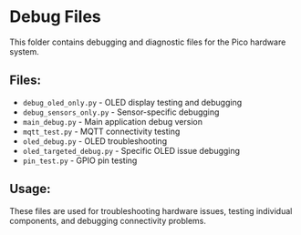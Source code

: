 # Debug Files

This folder contains debugging and diagnostic files for the Pico hardware system.

## Files:
- `debug_oled_only.py` - OLED display testing and debugging
- `debug_sensors_only.py` - Sensor-specific debugging
- `main_debug.py` - Main application debug version
- `mqtt_test.py` - MQTT connectivity testing
- `oled_debug.py` - OLED troubleshooting
- `oled_targeted_debug.py` - Specific OLED issue debugging
- `pin_test.py` - GPIO pin testing

## Usage:
These files are used for troubleshooting hardware issues, testing individual components, and debugging connectivity problems.
